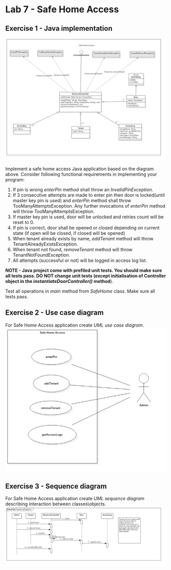 # Lab 7 - Safe Home Access


## Exercise 1 - Java implementation
![Exercise 1 image](docs/ex1.jpg)

Implement a safe home access Java application based on the diagram above. Consider following functional requirements in implementing your program:
1. If pin is wrong _enterPin_ method shall throw an _InvalidPinException_.
2. If 3 consecutive attempts are made to enter pin then door is locked(until master key pin is used) and _enterPin_ method shall throw TooManyAttemptsException. Any further invocations of _enterPin_ method will throw TooManyAttemptsException.
3. If master key pin is used, door will be unlocked and retries count will be reset to 0. 
4. If pin is correct, door shall be opened or closed depending on current state (if open will be closed, if closed will be opened)
5. When tenant already exists by name, _addTenant_ method will throw TenantAlreadyExistsException.
6. When tenant not found, _removeTenant_ method will throw TenantNotFoundException. 
7. All attempts (successful or not) will be logged in access log list.

**NOTE - Java project come with prefiled unit tests. You should make sure all tests pass. DO NOT change unit tests (except initialisation of Controller object in the _instantiateDoorController()_ method**).

Test all operations in _main_ method from _SafeHome_ class.
Make sure all tests pass.

## Exercise 2 - Use case diagram

For Safe Home Access application create _UML use case diagram_. 
![Exercise 2 image](docs/SafeHomeAccessUseCaseDiagram.jpg)

## Exercise 3 - Sequence diagram

For Safe Home Access application create _UML sequence diagram_ describing interaction between classes\objects.  
![Exercise 3 image](docs/SafeHomeAccessSequenceDiagram.jpg)


